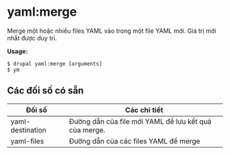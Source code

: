 # yaml:merge
Merge một hoặc nhiều files YAML vào trong một file YAML mới. Giá trị mới nhất được duy trì.

**Usage:**
```
$ drupal yaml:merge [arguments] 
$ ym  
```

## Các đối số có sẵn
Đối số | Các chi tiết
---------|-------------
yaml-destination | Đường dẫn của file mới YAML để lưu kết quả của merge.
yaml-files | Đường dẫn của các files YAML để merge
